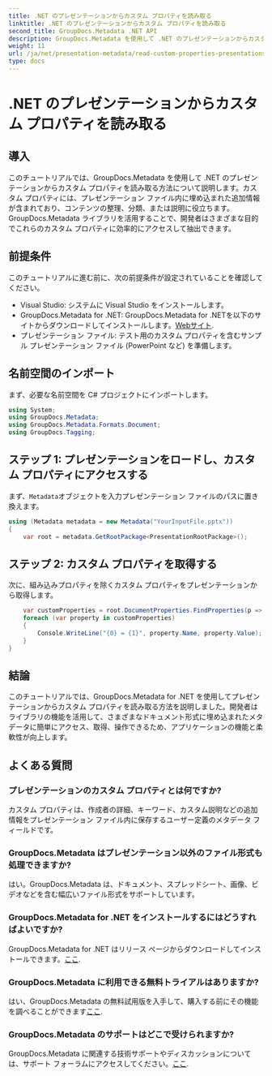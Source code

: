 ```yaml
---
title: .NET のプレゼンテーションからカスタム プロパティを読み取る
linktitle: .NET のプレゼンテーションからカスタム プロパティを読み取る
second_title: GroupDocs.Metadata .NET API
description: GroupDocs.Metadata を使用して .NET のプレゼンテーションからカスタム プロパティを読み取る方法を学習します。メタデータに効率的にアクセスして取得します。
weight: 11
url: /ja/net/presentation-metadata/read-custom-properties-presentations/
type: docs
---
```

# .NET のプレゼンテーションからカスタム プロパティを読み取る

## 導入
このチュートリアルでは、GroupDocs.Metadata を使用して .NET のプレゼンテーションからカスタム プロパティを読み取る方法について説明します。カスタム プロパティには、プレゼンテーション ファイル内に埋め込まれた追加情報が含まれており、コンテンツの整理、分類、または説明に役立ちます。GroupDocs.Metadata ライブラリを活用することで、開発者はさまざまな目的でこれらのカスタム プロパティに効率的にアクセスして抽出できます。
## 前提条件
このチュートリアルに進む前に、次の前提条件が設定されていることを確認してください。
- Visual Studio: システムに Visual Studio をインストールします。
-  GroupDocs.Metadata for .NET: GroupDocs.Metadata for .NETを以下のサイトからダウンロードしてインストールします。[Webサイト](https://releases.groupdocs.com/metadata/net/).
- プレゼンテーション ファイル: テスト用のカスタム プロパティを含むサンプル プレゼンテーション ファイル (PowerPoint など) を準備します。

## 名前空間のインポート
まず、必要な名前空間を C# プロジェクトにインポートします。
```csharp
using System;
using GroupDocs.Metadata;
using GroupDocs.Metadata.Formats.Document;
using GroupDocs.Tagging;
```
## ステップ 1: プレゼンテーションをロードし、カスタム プロパティにアクセスする
まず、`Metadata`オブジェクトを入力プレゼンテーション ファイルのパスに置き換えます。
```csharp
using (Metadata metadata = new Metadata("YourInputFile.pptx"))
{
    var root = metadata.GetRootPackage<PresentationRootPackage>();
```
## ステップ 2: カスタム プロパティを取得する
次に、組み込みプロパティを除くカスタム プロパティをプレゼンテーションから取得します。
```csharp
    var customProperties = root.DocumentProperties.FindProperties(p => !p.Tags.Contains(Tags.Document.BuiltIn));
    foreach (var property in customProperties)
    {
        Console.WriteLine("{0} = {1}", property.Name, property.Value);
    }
}
```

## 結論
このチュートリアルでは、GroupDocs.Metadata for .NET を使用してプレゼンテーションからカスタム プロパティを読み取る方法を説明しました。開発者はライブラリの機能を活用して、さまざまなドキュメント形式に埋め込まれたメタデータに簡単にアクセス、取得、操作できるため、アプリケーションの機能と柔軟性が向上します。

## よくある質問
### プレゼンテーションのカスタム プロパティとは何ですか?
カスタム プロパティは、作成者の詳細、キーワード、カスタム説明などの追加情報をプレゼンテーション ファイル内に保存するユーザー定義のメタデータ フィールドです。
### GroupDocs.Metadata はプレゼンテーション以外のファイル形式も処理できますか?
はい。GroupDocs.Metadata は、ドキュメント、スプレッドシート、画像、ビデオなどを含む幅広いファイル形式をサポートしています。
### GroupDocs.Metadata for .NET をインストールするにはどうすればよいですか?
 GroupDocs.Metadata for .NET はリリース ページからダウンロードしてインストールできます。[ここ](https://releases.groupdocs.com/metadata/net/).
### GroupDocs.Metadata に利用できる無料トライアルはありますか?
はい、GroupDocs.Metadata の無料試用版を入手して、購入する前にその機能を調べることができます[ここ](https://releases.groupdocs.com/).
### GroupDocs.Metadata のサポートはどこで受けられますか?
GroupDocs.Metadata に関連する技術サポートやディスカッションについては、サポート フォーラムにアクセスしてください。[ここ](https://forum.groupdocs.com/c/metadata/14).